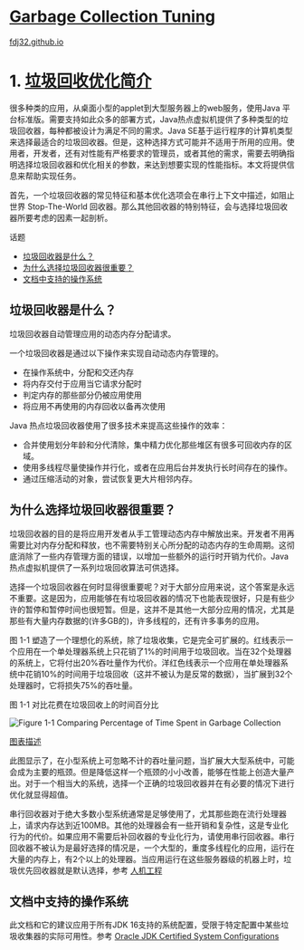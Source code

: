 [Garbage Collection Tuning](https://docs.oracle.com/en/java/javase/16/gctuning/introduction-garbage-collection-tuning.html)
===
[fdj32.github.io](https://fdj32.github.io)  
# 1. [垃圾回收优化简介](https://docs.oracle.com/en/java/javase/16/gctuning/introduction-garbage-collection-tuning.html)
很多种类的应用，从桌面小型的applet到大型服务器上的web服务，使用Java 平台标准版。需要支持如此众多的部署方式，Java热点虚拟机提供了多种类型的垃圾回收器，每种都被设计为满足不同的需求。Java SE基于运行程序的计算机类型来选择最适合的垃圾回收器。但是，这种选择方式可能并不适用于所用的应用。使用者，开发者，还有对性能有严格要求的管理员，或者其他的需求，需要去明确指明选择垃圾回收器和优化相关的参数，来达到想要实现的性能指标。本文将提供信息来帮助实现任务。

首先，一个垃圾回收器的常见特征和基本优化选项会在串行上下文中描述，如阻止世界 Stop-The-World 回收器。那么其他回收器的特别特征，会与选择垃圾回收器所要考虑的因素一起剖析。

话题
- <a href="gc1a">垃圾回收器是什么？</a>
- <a href="gc1b">为什么选择垃圾回收器很重要？</a>
- <a href="gc1c">文档中支持的操作系统</a>

## <span id="gc1a">垃圾回收器是什么？</span>
垃圾回收器自动管理应用的动态内存分配请求。

一个垃圾回收器是通过以下操作来实现自动动态内存管理的。
- 在操作系统中，分配和交还内存
- 将内存交付于应用当它请求分配时
- 判定内存的那些部分仍被应用使用
- 将应用不再使用的内存回收以备再次使用

Java 热点垃圾回收器使用了很多技术来提高这些操作的效率：
- 合并使用划分年龄和分代清除，集中精力优化那些堆区有很多可回收内存的区域。
- 使用多线程尽量使操作并行化，或者在应用后台并发执行长时间存在的操作。
- 通过压缩活动的对象，尝试恢复更大片相邻内存。
## <span id="gc1b">为什么选择垃圾回收器很重要？</span>
垃圾回收器的目的是将应用开发者从手工管理动态内存中解放出来。开发者不用再需要比对内存分配和释放，也不需要特别关心所分配的动态内存的生命周期。这彻底消除了一些内存管理方面的错误，以增加一些额外的运行时开销为代价。Java热点虚拟机提供了一系列垃圾回收算法可供选择。

选择一个垃圾回收器在何时显得很重要呢？对于大部分应用来说，这个答案是永远不重要。这是因为，应用能够在有垃圾回收器的情况下也能表现很好，只是有些少许的暂停和暂停时间也很短暂。但是，这并不是其他一大部分应用的情况，尤其是那些有大量内存数据的(许多GB的)，许多线程的，还有许多事务的应用。

图 1-1 塑造了一个理想化的系统，除了垃圾收集，它是完全可扩展的。红线表示一个应用在一个单处理器系统上只花销了1%的时间用于垃圾回收。当在32个处理器的系统上，它将付出20%吞吐量作为代价。洋红色线表示一个应用在单处理器系统中花销10%的时间用于垃圾回收（这并不被认为是反常的数据），当扩展到32个处理器时，它将损失75%的吞吐量。

图 1-1 对比花费在垃圾回收上的时间百分比

![Figure 1-1 Comparing Percentage of Time Spent in Garbage Collection](https://docs.oracle.com/en/java/javase/16/gctuning/img/jsgct_dt_005_gph_pc_vs_tp.png "Description of Figure 1-1 follows")

<a href="https://docs.oracle.com/en/java/javase/16/gctuning/img_text/jsgct_dt_005_gph_pc_vs_tp.html">图表描述</a>

此图显示了，在小型系统上可忽略不计的吞吐量问题，当扩展大大型系统中，可能会成为主要的瓶颈。但是降低这样一个瓶颈的小小改善，能够在性能上创造大量产出。对于一个相当大的系统，选择一个正确的垃圾回收器并在有必要的情况下进行优化就显得超值。

串行回收器对于绝大多数小型系统通常是足够使用了，尤其那些跑在流行处理器上，请求内存达到近100MB。其他的处理器会有一些开销和复杂性，这是专业化行为的代价。如果应用不需要后补回收器的专业化行为，请使用串行回收器。串行回收器不被认为是最好选择的情况是，一个大型的，重度多线程化的应用，运行在大量的内存上，有2个以上的处理器。当应用运行在这些服务器级的机器上时，垃圾优先回收器就是默认选择，参考 <a href="https://docs.oracle.com/en/java/javase/16/gctuning/ergonomics.html">人机工程</a>
## <span id="gc1c">文档中支持的操作系统</span>
此文档和它的建议应用于所有JDK 16支持的系统配置，受限于特定配置中某些垃圾收集器的实际可用性。参考 <a href="https://www.oracle.com/pls/topic/lookup?ctx=javase16&id=latest_certified_system_configurations">Oracle JDK Certified System Configurations</a>